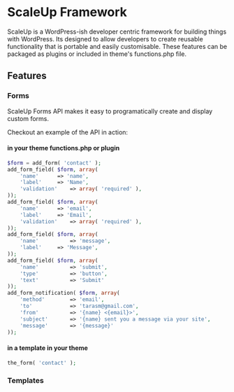 # ScaleUp Framework

ScaleUp is a WordPress-ish developer centric framework for building things with WordPress. Its designed to allow developers to create reusable functionality that is portable and easily customisable. These features can be packaged as plugins or included in theme's functions.php file.

## Features

### Forms
ScaleUp Forms API makes it easy to programatically create and display custom forms.

Checkout an example of the API in action:

#### in your theme functions.php or plugin

```php
$form = add_form( 'contact' );
add_form_field( $form, array(
	'name' 		=> 'name',
	'label'		=> 'Name',
	'validation' 	=> array( 'required' ),
));
add_form_field( $form, array(
	'name' 		=> 'email',
	'label'		=> 'Email',
	'validation' 	=> array( 'required' ),
));
add_form_field( $form, array(
	'name'			=> 'message',
	'label'		=> 'Message',
));
add_form_field( $form, array(
	'name'			=> 'submit',
	'type'			=> 'button',
	'text'			=> 'Submit'
));
add_form_notification( $form, array(
	'method'		=> 'email',
	'to'			=> 'tarasm@gmail.com',
	'from'			=> '{name} <{email}>',
	'subject'		=> '{name} sent you a message via your site',
	'message'		=> '{message}'
));
```

#### in a template in your theme
```php
the_form( 'contact' );
```

### Templates
